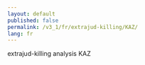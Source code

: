 ```yaml
---
layout: default
published: false
permalink: /v3_1/fr/extrajud-killing/KAZ/
lang: fr
---
```


extrajud-killing analysis KAZ
